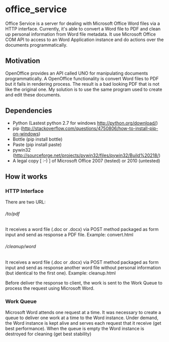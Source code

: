 office_service
==============

Office Service is a server for dealing with Microsoft Office Word files via a HTTP interface. Currently, it's able to convert a Word file to PDF and clean up personal information from Word file metadata. It use Microsoft Office COM API to access to an Word Application instance and do actions over the documents programmatically.

Motivation
------------

OpenOffice provides an API called UNO for manipulating documents programmatically. A OpenOffice functionality is convert Word files to PDF but it fails in rendering process. The result is a bad looking PDF that is not like the original one. My solution is to use the same program used to create and edit these documents.

Dependencies
------------

* Python (Lastest python 2.7 for windows http://python.org/download/)
* pip (http://stackoverflow.com/questions/4750806/how-to-install-pip-on-windows)
* Bottle (pip install bottle)
* Paste (pip install paste)
* pywin32 (http://sourceforge.net/projects/pywin32/files/pywin32/Build%20218/)
* A legal copy [ :-) ] of Microsoft Office 2007 (tested) or 2010 (untested)

How it works
------------

### HTTP Interface
There are two URL:
###### /to/pdf 
It receives a word file (.doc or .docx) via POST method packaged as form input and send as response a PDF file. Example: convert.html
###### /cleanup/word
It receives a word file (.doc or .docx) via POST method packaged as form input and send as response another word file without personal information (but identical to the first one). Example: cleanup.html

Before deliver the response to client, the work is sent to the Work Queue to process the request using Microsoft Word.

### Work Queue
Microsoft Word attends one request at a time. It was necessary to create a queue to deliver one work at a time to the Word instance. Under demand, the Word instance is kept alive and serves each request that it receive (get best performance). When the queue is empty the Word instance is destroyed for cleaning (get best stability)
